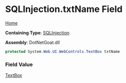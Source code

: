 # SQLInjection\.txtName Field

[Home](../../../../../README.md)

**Containing Type**: [SQLInjection](../README.md)

**Assembly**: DotNetGoat\.dll

```csharp
protected System.Web.UI.WebControls.TextBox txtName
```

### Field Value

[TextBox](https://docs.microsoft.com/en-us/dotnet/api/system.web.ui.webcontrols.textbox)

